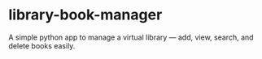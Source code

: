 # library-book-manager
A simple python app to manage a virtual library — add, view, search, and delete books easily.
